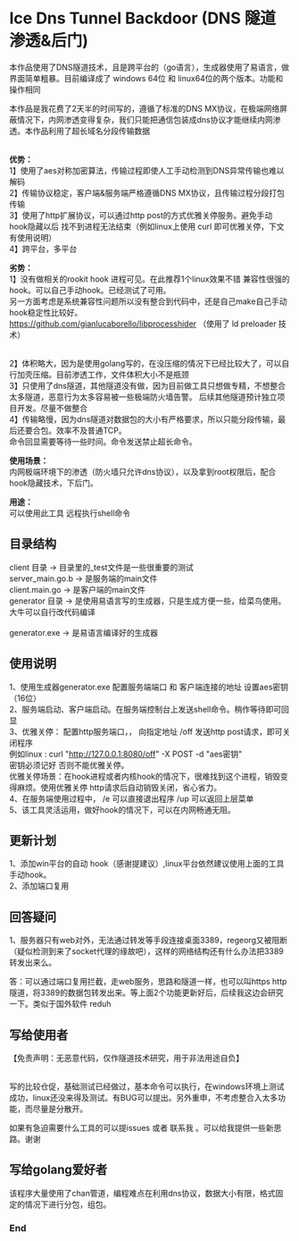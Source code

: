 # Ice Dns Tunnel Backdoor (DNS 隧道 渗透&后门)
本作品使用了DNS隧道技术，且是跨平台的（go语言），生成器使用了易语言，做界面简单粗暴。目前编译成了 windows 64位 和 linux64位的两个版本。功能和操作相同<br>

本作品是我花费了2天半的时间写的，遵循了标准的DNS MX协议，在极端网络屏蔽情况下，内网渗透变得复杂，我们只能把通信包装成dns协议才能继续内网渗透。本作品利用了超长域名分段传输数据<br><br>

**优势：**<br>
1】使用了aes对称加密算法，传输过程即使人工手动检测到DNS异常传输也难以解码<br>
2】传输协议稳定，客户端&服务端严格遵循DNS MX协议，且传输过程分段打包传输<br>
3】使用了http扩展协议，可以通过http post的方式优雅关停服务。避免手动hook隐藏以后 找不到进程无法结束（例如linux上使用 curl 即可优雅关停，下文有使用说明）<br>
4】跨平台，多平台<br>


**劣势：**<br>
1】没有做相关的rookit hook 进程可见。在此推荐1个linux效果不错 兼容性很强的hook。可以自己手动hook。已经测试了可用。<br>
另一方面考虑是系统兼容性问题所以没有整合到代码中，还是自己make自己手动hook稳定性比较好。<br>
https://github.com/gianlucaborello/libprocesshider （使用了  ld preloader 技术）<br><br>

2】体积略大，因为是使用golang写的，在没压缩的情况下已经比较大了，可以自行加壳压缩。目前渗透工作，文件体积大小不是瓶颈<br>
3】只使用了dns隧道，其他隧道没有做，因为目前做工具只想做专精，不想整合太多隧道，恶意行为太多容易被一些极端防火墙告警。
后续其他隧道预计独立项目开发。尽量不做整合<br>
4】传输略慢，因为dns隧道对数据包的大小有严格要求，所以只能分段传输，最后还要合包。效率不及普通TCP。<br>
命令回显需要等待一些时间。命令发送禁止超长命令。<br>

**使用场景：**<br>
内网极端环境下的渗透（防火墙只允许dns协议），以及拿到root权限后，配合hook隐藏技术，下后门。<br>

**用途：**<br>
可以使用此工具 远程执行shell命令<br>


## 目录结构
client 目录 -> 目录里的_test文件是一些很重要的测试 <br>
server_main.go.b  ->  是服务端的main文件<br>
client.main.go  ->  是客户端的main文件<br>
generator 目录 -> 是使用易语言写的生成器，只是生成方便一些，给菜鸟使用。大牛可以自行改代码编译<br><br>
generator.exe -> 是易语言编译好的生成器<br>


## 使用说明
1、使用生成器generator.exe 配置服务端端口 和 客户端连接的地址 设置aes密钥（16位）<br>
2、服务端启动、客户端启动。在服务端控制台上发送shell命令。稍作等待即可回显<br>
3、优雅关停： 配置http服务端口，， 向指定地址 /off 发送http post请求，即可关闭程序<br>
例如linux :  curl "http://127.0.0.1:8080/off" -X POST -d "aes密钥"   <br>
密钥必须记好 否则不能优雅关停。<br>
优雅关停场景：在hook进程或者内核hook的情况下，很难找到这个进程，销毁变得麻烦。使用优雅关停 http请求后自动销毁关闭，省心省力。<br>
4、在服务端使用过程中， /e 可以直接退出程序  /up 可以返回上层菜单<br>
5、该工具灵活运用，做好hook的情况下，可以在内网畅通无阻。<br>

## 更新计划
1、添加win平台的自动 hook（感谢提建议）,linux平台依然建议使用上面的工具手动hook。<br>
2、添加端口复用<br>

## 回答疑问
1、服务器只有web对外，无法通过转发等手段连接桌面3389，regeorg又被阻断（疑似检测到来了socket代理的缘故吧），这样的网络结构还有什么办法把3389转发出来么。<br>

答：可以通过端口复用拦截，走web服务，思路和隧道一样，也可以叫https http隧道，将3389的数据包转发出来。等上面2个功能更新好后，后续我这边会研究一下。类似于国外软件 reduh <br>


## 写给使用者
【免责声明：无恶意代码，仅作隧道技术研究，用于非法用途自负】<br><br>

写的比较仓促，基础测试已经做过，基本命令可以执行，在windows环境上测试成功，linux还没来得及测试。有BUG可以提出。另外重申，不考虑整合入太多功能，而尽量是分散开。<br>

如果有急迫需要什么工具的可以提issues 或者 联系我 。可以给我提供一些新思路。谢谢<br>


## 写给golang爱好者

该程序大量使用了chan管道，编程难点在利用dns协议，数据大小有限，格式固定的情况下进行分包，组包。<br>

### End
